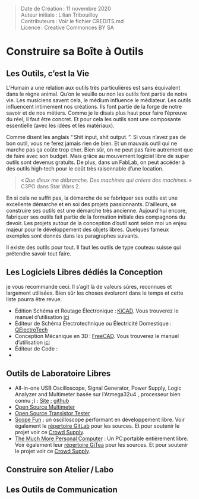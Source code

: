 > Date de Création : 11 novembre 2020<br>
> Auteur initiale : Lilian Tribouilloy<br>
> Contributeurs : Voir le fichier CREDITS.md<br>
> Licence : Creative Commonces BY SA<br>

# Construire sa Boîte à Outils

## Les Outils, c’est la Vie

L’Humain a une relation aux outils très particulières est sans équivalent dans le règne animal. Qu’on le veuille ou non les outils font partie de notre vie. Les musiciens savent cela, le médium influence le médiateur. Les outils influencent intimement nos créations. Ils font partie de la forge de notre savoir et de nos métiers. Comme je le disais plus haut pour faire l’épreuve du réel, il faut être concret. Et pour cela les outils sont une composante essentielle (avec les idées et les matériaux).

Comme disent les anglais “ Shit input, shit output. ”. Si vous n’avez pas de bon outil, vous ne ferez jamais rien de bien. Et un mauvais outil qui ne marche pas ça coûte trop cher. Bien sûr, on ne peut pas faire autrement que de faire avec son budget. Mais grâce au mouvement logiciel libre de super outils sont devenus gratuits. De plus, dans un FabLab, on peut accéder à des outils high‑tech pour le coût très raisonnable d’une location.

> « _Que dieux me débranche. Des machines qui créent des machines._ »		C3PO dans Star Wars 2.

En si cela ne suffit pas, la démarche de se fabriquer ses outils est une excellente démarche et en soi des projets passionnants. D’ailleurs, se construire ses outils est une démarche très ancienne. Aujourd’hui encore, fabriquer ses outils fait partie de la formation initiale des compagnons du devoir. Les projets autour de la conception d’outil sont selon moi un enjeu majeur pour le développement des objets libres. Quelques fameux exemples sont donnés dans les paragraphes suivants.

Il existe des outils pour tout. Il faut les outils de type couteau suisse qui prétendre savoir tout faire.


## Les Logiciels Libres dédiés la Conception

je vous recommande ceci. Il s’agit là de valeurs sûres, reconnues et largement utilisées. Bien sûr les choses évoluront dans le temps et cette liste pourra être revue.

* Édition Schéma et Routage Électronique : [KiCAD](https://kicad.org/). Vous trouverez le manuel d’utilisation [ici](https://docs.kicad.org/)
* Éditeur de Schéma Électrotechnique ou Électricité Domestique : [QElectroTech](https://qelectrotech.org/)
* Conception Mécanique en 3D : [FreeCAD](https://www.freecadweb.org/?lang=fr). Vous trouverez le manuel d’utilisation [ici](https://wiki.freecadweb.org/Getting_started)
* Éditeur de Code :
* 


## Outils de Laboratoire Libres
* All-in-one USB Oscilloscope, Signal Generator, Power Supply, Logic Analyzer and Multimeter basée sur l'Atmega32u4 , processeur bien connu ;) : [Site](https://espotek.com/labrador/product/espotek-labrador-board/) ; [github](https://github.com/espotek/labrador)
* [Open Source Multimeter](https://hackaday.com/2019/06/20/finally-an-open-source-multimeter/)
* [Open Source Transistor Tester](https://www.mikrocontroller.net/articles/AVR_Transistortester#Introduction_.28English.29)
* [Scope Fun](https://www.scopefun.com/) : un oscilloscope performant en développement libre. Voir également le [répertoire GitLab](https://gitlab.com/scopefun) pour les sources. Et pour soutenir le projet voir ce [Crowd Supply](https://www.crowdsupply.com/scopefun/open-source-instrumentation).
* [The Much More Personal Computer](https://mntre.com/media/reform_md/2020-05-08-the-much-more-personal-computer.html) : Un PC portable entièrement libre. Voir également leur [répertoire GiTea](https://source.mntmn.com/MNT) pour les sources. Et pour soutenir le projet voir ce [Crowd Supply](https://www.crowdsupply.com/mnt/reform).


## Construire son Atelier / Labo


## Les Outils de Communication


